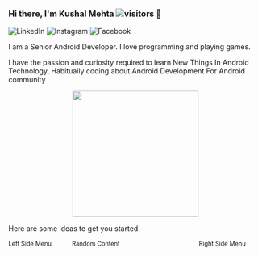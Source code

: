 ### Hi there, I'm Kushal Mehta ![visitors](https://visitor-badge.glitch.me/badge?page_id=KushalMehta1995.visitor-badge) 👋
![LinkedIn](https://img.shields.io/badge/LinkedIn-0077B5?style=for-the-badge&logo=linkedin&logoColor=white)
![Instagram](https://img.shields.io/badge/Instagram-E4405F?style=for-the-badge&logo=instagram&logoColor=white)
![Facebook](https://img.shields.io/badge/Facebook-1877F2?style=for-the-badge&logo=facebook&logoColor=white)

I am a Senior Android Developer. I love programming and playing games.

I have the passion and curiosity required to learn New Things In Android Technology, Habitually coding about Android Development For Android community

<div id="header" align="center">
<img src="https://github.com/KushalMehta1995/KushalMehta1995/blob/main/93699-coding.gif" width="250" height="250"/>
</div>

Here are some ideas to get you started:

<div id="container" style="height: 100%; width:100%; font-size:0;">
    <div id="left" style="display: inline-block; *display: inline; zoom: 1; vertical-align: top; font-size: 12px;width: 25%;">Left Side Menu</div>
    <div id="middle" style="display: inline-block; *display: inline; zoom: 1; vertical-align: top; font-size: 12px;width: 50%;">Random Content</div>
    <div id="right" style="display: inline-block; *display: inline; zoom: 1; vertical-align: top; font-size: 12px;width: 25%;">Right Side Menu</div>
</div>

- 🔭 I’m currently working on ...
- 🌱 I’m currently learning ...
- 👯 I’m looking to collaborate on ...
- 🤔 I’m looking for help with ...
- 💬 Ask me about ...
- 📫 How to reach me: ...
- 😄 Pronouns: ...
- ⚡ Fun fact: ...

<img height="180em" src="https://github-readme-stats.vercel.app/api?username=KushalMehta1995&show_icons=true&hide_border=true&&count_private=true&include_all_commits=true" />

![Top Langs](https://github-readme-stats.vercel.app/api/top-langs/?username=KushalMehta1995)
